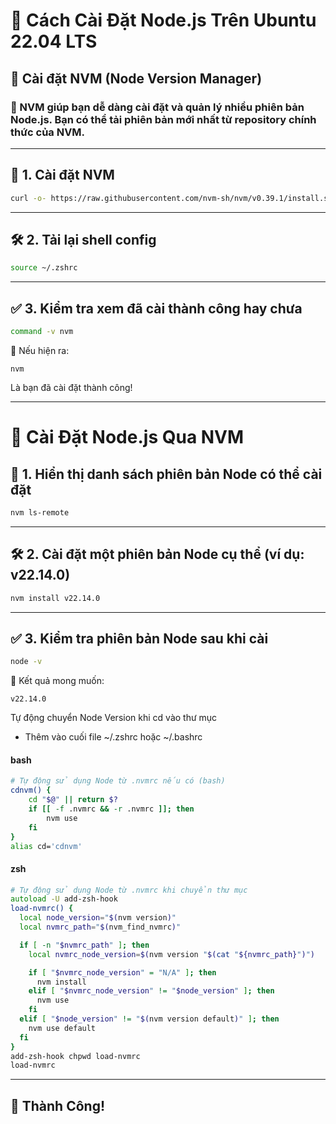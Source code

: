 # 🚀 Cách Cài Đặt Node.js Trên Ubuntu 22.04 LTS

## 🎨 Cài đặt NVM (Node Version Manager)

### 📌 NVM giúp bạn dễ dàng cài đặt và quản lý nhiều phiên bản Node.js. Bạn có thể tải phiên bản mới nhất từ repository chính thức của NVM.

---

## 🔧 1. Cài đặt NVM

```bash
curl -o- https://raw.githubusercontent.com/nvm-sh/nvm/v0.39.1/install.sh | zsh
```

---

## 🛠️ 2. Tải lại shell config

```bash
source ~/.zshrc
```

---

## ✅ 3. Kiểm tra xem đã cài thành công hay chưa

```bash
command -v nvm
```

🎯 Nếu hiện ra:

```
nvm
```

Là bạn đã cài đặt thành công!

---

# 🌟 Cài Đặt Node.js Qua NVM

## 🔧 1. Hiển thị danh sách phiên bản Node có thể cài đặt

```bash
nvm ls-remote
```

---

## 🛠️ 2. Cài đặt một phiên bản Node cụ thể (ví dụ: v22.14.0)

```bash
nvm install v22.14.0
```

---

## ✅ 3. Kiểm tra phiên bản Node sau khi cài

```bash
node -v
```

🎯 Kết quả mong muốn:

```
v22.14.0
```
Tự động chuyển Node Version khi cd vào thư mục
- Thêm vào cuối file ~/.zshrc hoặc ~/.bashrc

#### bash
```bash
# Tự động sử dụng Node từ .nvmrc nếu có (bash)
cdnvm() {
    cd "$@" || return $?
    if [[ -f .nvmrc && -r .nvmrc ]]; then
        nvm use
    fi
}
alias cd='cdnvm'
```
#### zsh
```zsh
# Tự động sử dụng Node từ .nvmrc khi chuyển thư mục
autoload -U add-zsh-hook
load-nvmrc() {
  local node_version="$(nvm version)"
  local nvmrc_path="$(nvm_find_nvmrc)"

  if [ -n "$nvmrc_path" ]; then
    local nvmrc_node_version=$(nvm version "$(cat "${nvmrc_path}")")

    if [ "$nvmrc_node_version" = "N/A" ]; then
      nvm install
    elif [ "$nvmrc_node_version" != "$node_version" ]; then
      nvm use
    fi
  elif [ "$node_version" != "$(nvm version default)" ]; then
    nvm use default
  fi
}
add-zsh-hook chpwd load-nvmrc
load-nvmrc
```

---

## 🎉 Thành Công!
